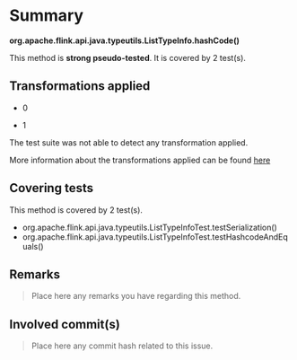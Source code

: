# Summary
**org.apache.flink.api.java.typeutils.ListTypeInfo.hashCode()**

This method is **strong pseudo-tested**.
It is covered by 2 test(s). 


## Transformations applied

- 0

- 1


The test suite was not able to detect any transformation applied.

More information about the transformations applied can be found [here](https://github.com/STAMP-project/pitest-descartes)

## Covering tests
This method is covered by 2 test(s).
* org.apache.flink.api.java.typeutils.ListTypeInfoTest.testSerialization()
* org.apache.flink.api.java.typeutils.ListTypeInfoTest.testHashcodeAndEquals()


## Remarks
> Place here any remarks you have regarding this method.

## Involved commit(s)

> Place here any commit hash related to this issue.
